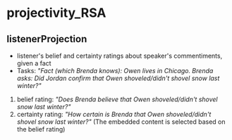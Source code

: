 # projectivity_RSA
## listenerProjection
- listener's belief and certainty ratings about speaker's commentiments, given a fact
- Tasks: *"Fact (which Brenda knows): Owen lives in Chicago. Brenda asks: Did Jordan confirm that Owen shoveled/didn't shovel snow last winter?"* 
1. belief rating: *"Does Brenda believe that Owen shoveled/didn't shovel snow last winter?"*
2. certainty rating: *"How certain is Brenda that Owen shoveled/didn't shovel snow last winter?"* (The embedded content is selected based on the belief rating)
